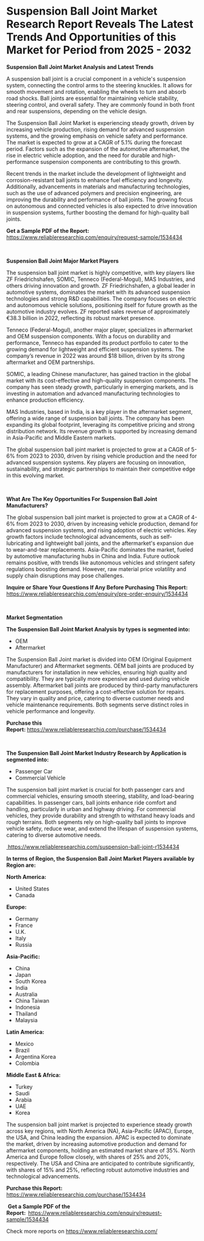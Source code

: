 <p><h1>Suspension Ball Joint Market Research Report Reveals The Latest Trends And Opportunities of this Market for Period from 2025 - 2032</h1></p><p><strong>Suspension Ball Joint Market Analysis and Latest Trends</strong></p>
<p><p>A suspension ball joint is a crucial component in a vehicle's suspension system, connecting the control arms to the steering knuckles. It allows for smooth movement and rotation, enabling the wheels to turn and absorb road shocks. Ball joints are essential for maintaining vehicle stability, steering control, and overall safety. They are commonly found in both front and rear suspensions, depending on the vehicle design.</p><p>The Suspension Ball Joint Market is experiencing steady growth, driven by increasing vehicle production, rising demand for advanced suspension systems, and the growing emphasis on vehicle safety and performance. The market is expected to grow at a CAGR of 5.1% during the forecast period. Factors such as the expansion of the automotive aftermarket, the rise in electric vehicle adoption, and the need for durable and high-performance suspension components are contributing to this growth.</p><p>Recent trends in the market include the development of lightweight and corrosion-resistant ball joints to enhance fuel efficiency and longevity. Additionally, advancements in materials and manufacturing technologies, such as the use of advanced polymers and precision engineering, are improving the durability and performance of ball joints. The growing focus on autonomous and connected vehicles is also expected to drive innovation in suspension systems, further boosting the demand for high-quality ball joints.</p></p>
<p><strong>Get a Sample PDF of the Report:&nbsp;</strong> <a href="https://www.reliableresearchiq.com/enquiry/request-sample/1534434?utm_campaign=1123&utm_medium=2&utm_source=Github&utm_content=ia&utm_term=21012025&utm_id=suspension-ball-joint">https://www.reliableresearchiq.com/enquiry/request-sample/1534434</a></p>
<p>&nbsp;</p>
<p><strong>Suspension Ball Joint Major Market Players</strong></p>
<p><p>The suspension ball joint market is highly competitive, with key players like ZF Friedrichshafen, SOMIC, Tenneco (Federal-Mogul), MAS Industries, and others driving innovation and growth. ZF Friedrichshafen, a global leader in automotive systems, dominates the market with its advanced suspension technologies and strong R&D capabilities. The company focuses on electric and autonomous vehicle solutions, positioning itself for future growth as the automotive industry evolves. ZF reported sales revenue of approximately €38.3 billion in 2022, reflecting its robust market presence.</p><p>Tenneco (Federal-Mogul), another major player, specializes in aftermarket and OEM suspension components. With a focus on durability and performance, Tenneco has expanded its product portfolio to cater to the growing demand for lightweight and efficient suspension systems. The company’s revenue in 2022 was around $18 billion, driven by its strong aftermarket and OEM partnerships.</p><p>SOMIC, a leading Chinese manufacturer, has gained traction in the global market with its cost-effective and high-quality suspension components. The company has seen steady growth, particularly in emerging markets, and is investing in automation and advanced manufacturing technologies to enhance production efficiency.</p><p>MAS Industries, based in India, is a key player in the aftermarket segment, offering a wide range of suspension ball joints. The company has been expanding its global footprint, leveraging its competitive pricing and strong distribution network. Its revenue growth is supported by increasing demand in Asia-Pacific and Middle Eastern markets.</p><p>The global suspension ball joint market is projected to grow at a CAGR of 5-6% from 2023 to 2030, driven by rising vehicle production and the need for advanced suspension systems. Key players are focusing on innovation, sustainability, and strategic partnerships to maintain their competitive edge in this evolving market.</p></p>
<p>&nbsp;</p>
<p><strong>What Are The Key Opportunities For Suspension Ball Joint Manufacturers?</strong></p>
<p><p>The global suspension ball joint market is projected to grow at a CAGR of 4-6% from 2023 to 2030, driven by increasing vehicle production, demand for advanced suspension systems, and rising adoption of electric vehicles. Key growth factors include technological advancements, such as self-lubricating and lightweight ball joints, and the aftermarket's expansion due to wear-and-tear replacements. Asia-Pacific dominates the market, fueled by automotive manufacturing hubs in China and India. Future outlook remains positive, with trends like autonomous vehicles and stringent safety regulations boosting demand. However, raw material price volatility and supply chain disruptions may pose challenges.</p></p>
<p><strong>Inquire or Share Your Questions If Any Before Purchasing This Report:</strong> <a href="https://www.reliableresearchiq.com/enquiry/pre-order-enquiry/1534434?utm_campaign=1123&utm_medium=2&utm_source=Github&utm_content=ia&utm_term=21012025&utm_id=suspension-ball-joint">https://www.reliableresearchiq.com/enquiry/pre-order-enquiry/1534434</a></p>
<p>&nbsp;</p>
<p><strong>Market Segmentation</strong></p>
<p><strong>The Suspension Ball Joint Market Analysis by types is segmented into:</strong></p>
<p><ul><li>OEM</li><li>Aftermarket</li></ul></p>
<p><p>The Suspension Ball Joint market is divided into OEM (Original Equipment Manufacturer) and Aftermarket segments. OEM ball joints are produced by manufacturers for installation in new vehicles, ensuring high quality and compatibility. They are typically more expensive and used during vehicle assembly. Aftermarket ball joints are produced by third-party manufacturers for replacement purposes, offering a cost-effective solution for repairs. They vary in quality and price, catering to diverse customer needs and vehicle maintenance requirements. Both segments serve distinct roles in vehicle performance and longevity.</p></p>
<p><strong>Purchase this Report:&nbsp;</strong><a href="https://www.reliableresearchiq.com/purchase/1534434?utm_campaign=1123&utm_medium=2&utm_source=Github&utm_content=ia&utm_term=21012025&utm_id=suspension-ball-joint">https://www.reliableresearchiq.com/purchase/1534434</a></p>
<p>&nbsp;</p>
<p><strong>The Suspension Ball Joint Market Industry Research by Application is segmented into:</strong></p>
<p><ul><li>Passenger Car</li><li>Commercial Vehicle</li></ul></p>
<p><p>The suspension ball joint market is crucial for both passenger cars and commercial vehicles, ensuring smooth steering, stability, and load-bearing capabilities. In passenger cars, ball joints enhance ride comfort and handling, particularly in urban and highway driving. For commercial vehicles, they provide durability and strength to withstand heavy loads and rough terrains. Both segments rely on high-quality ball joints to improve vehicle safety, reduce wear, and extend the lifespan of suspension systems, catering to diverse automotive needs.</p></p>
<p><a href="https://www.reliableresearchiq.com/suspension-ball-joint-r1534434?utm_campaign=1123&utm_medium=2&utm_source=Github&utm_content=ia&utm_term=21012025&utm_id=suspension-ball-joint">&nbsp;https://www.reliableresearchiq.com/suspension-ball-joint-r1534434</a></p>
<p><strong>In terms of Region, the Suspension Ball Joint Market Players available by Region are:</strong></p>
<p>
    <p> <strong> North America: </strong>
        <ul>
            <li>United States</li>
            <li>Canada</li>
        </ul>
        </p> 
    <p> <strong> Europe: </strong>
        <ul>
            <li>Germany</li>
            <li>France</li>
            <li>U.K.</li>
            <li>Italy</li>
            <li>Russia</li>
        </ul>
        </p> 
    <p> <strong> Asia-Pacific: </strong>
        <ul>
            <li>China</li>
            <li>Japan</li>
            <li>South Korea</li>
            <li>India</li>
            <li>Australia</li>
            <li>China Taiwan</li>
            <li>Indonesia</li>
            <li>Thailand</li>
            <li>Malaysia</li>
        </ul>
        </p> 
    <p> <strong> Latin America: </strong>
        <ul>
            <li>Mexico</li>
            <li>Brazil</li>
            <li>Argentina Korea</li>
            <li>Colombia</li>
        </ul>
        </p> 
    <p> <strong> Middle East & Africa: </strong>
        <ul>
            <li>Turkey</li>
            <li>Saudi</li>
            <li>Arabia</li>
            <li>UAE</li>
            <li>Korea</li>
        </ul>
    </p>
    </p>
<p><p>The suspension ball joint market is projected to experience steady growth across key regions, with North America (NA), Asia-Pacific (APAC), Europe, the USA, and China leading the expansion. APAC is expected to dominate the market, driven by increasing automotive production and demand for aftermarket components, holding an estimated market share of 35%. North America and Europe follow closely, with shares of 25% and 20%, respectively. The USA and China are anticipated to contribute significantly, with shares of 15% and 25%, reflecting robust automotive industries and technological advancements.</p></p>
<p><strong>Purchase this Report: </strong><a href="https://www.reliableresearchiq.com/purchase/1534434?utm_campaign=1123&utm_medium=2&utm_source=Github&utm_content=ia&utm_term=21012025&utm_id=suspension-ball-joint">https://www.reliableresearchiq.com/purchase/1534434</a></p>
<p>&nbsp;<strong>Get a Sample PDF of the Report:&nbsp;&nbsp;</strong><a href="https://www.reliableresearchiq.com/enquiry/request-sample/1534434?utm_campaign=1123&utm_medium=2&utm_source=Github&utm_content=ia&utm_term=21012025&utm_id=suspension-ball-joint">https://www.reliableresearchiq.com/enquiry/request-sample/1534434</a></p>
<p><strong></strong></p>
<p>Check more reports on <a href="https://www.reliableresearchiq.com/?utm_campaign=1123&utm_medium=2&utm_source=Github&utm_content=ia&utm_term=21012025&utm_id=suspension-ball-joint">https://www.reliableresearchiq.com/</a></p>